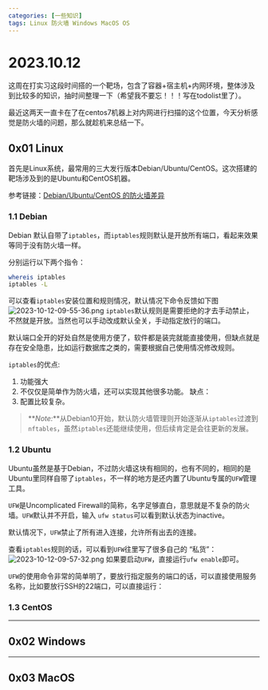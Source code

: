 ```yaml
---
categories: [一些知识]
tags: Linux 防火墙 Windows MacOS OS
---
```

# 2023.10.12
这周在打实习这段时间搭的一个靶场，包含了容器+宿主机+内网环境，整体涉及到比较多的知识，抽时间整理一下（希望我不要忘！！！写在todolist里了）。

最近这两天一直卡在了在centos7机器上对内网进行扫描的这个位置，今天分析感觉是防火墙的问题，那么就趁机来总结一下。
## 0x01 Linux
首先是Linux系统，最常用的三大发行版本Debian/Ubuntu/CentOS。这次搭建的靶场涉及到的是Ubuntu和CentOS机器。

参考链接：[Debian/Ubuntu/CentOS 的防火墙差异](https://lishuma.com/archives/3634)
### 1.1 Debian
Debian 默认自带了`iptables`，而`iptables`规则默认是开放所有端口，看起来效果等同于没有防火墙一样。

分别运行以下两个指令：
```bash
whereis iptables
iptables -L
```
可以查看`iptables`安装位置和规则情况，默认情况下命令反馈如下图
![2023-10-12-09-55-36.png](https://s2.loli.net/2023/10/12/Ym28gtukiUrSPob.png)
`iptables`默认规则是需要拒绝的才去手动禁止，不然就是开放。当然也可以手动改成默认全关，手动指定放行的端口。

默认端口全开的好处自然是使用方便了，软件都是装完就能直接使用，但缺点就是存在安全隐患，比如运行数据库之类的，需要根据自己使用情况修改规则。

`iptables`的优点:
1. 功能强大
2. 不仅仅是简单作为防火墙，还可以实现其他很多功能。
缺点：
1. 配置比较复杂。

> **_Note:_**从Debian10开始，默认防火墙管理则开始逐渐从`iptables`过渡到`nftables`，虽然`iptables`还能继续使用，但后续肯定是会往更新的发展。
### 1.2 Ubuntu
Ubuntu虽然是基于Debian，不过防火墙这块有相同的，也有不同的，相同的是Ubuntu里同样自带了`iptables`，不一样的地方是还内置了Ubuntu专属的`UFW`管理工具。

`UFW`是Uncomplicated Firewall的简称，名字足够直白，意思就是不复杂的防火墙。`UFW`默认并不开启，输入 `ufw status`可以看到默认状态为inactive。

默认情况下，`UFW`禁止了所有进入连接，允许所有出去的连接。

查看`iptables`规则的话，可以看到`UFW`往里写了很多自己的 “私货”：
![2023-10-12-09-57-32.png](https://s2.loli.net/2023/10/12/sKNwC9SV7uYUDBq.png)
如果要启动`UFW`，直接运行`ufw enable`即可。

`UFW`的使用命令非常的简单明了，要放行指定服务的端口的话，可以直接使用服务名称，比如要放行SSH的22端口，可以直接运行：

### 1.3 CentOS
***
## 0x02 Windows
***
## 0x03 MacOS

